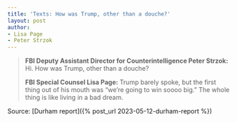 ```yaml
---
title: 'Texts: How was Trump, other than a douche?'
layout: post
author:
- Lisa Page
- Peter Strzok
---
```


> **FBI Deputy Assistant Director for Counterintelligence Peter Strzok:** Hi. How was Trump, other than a douche?
>
> **FBI Special Counsel Lisa Page:** Trump barely spoke, but the first thing out of his mouth was “we’re going to win soooo big.” The whole thing is like living in a bad dream.

Source: [Durham report]({% post_url 2023-05-12-durham-report %})
